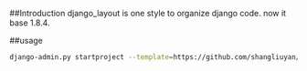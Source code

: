 ##Introduction
django_layout is one style to organize django code.
now it base 1.8.4.


##usage
```sh
django-admin.py startproject --template=https://github.com/shangliuyan/django_layout/zipball/master  project_name
```
